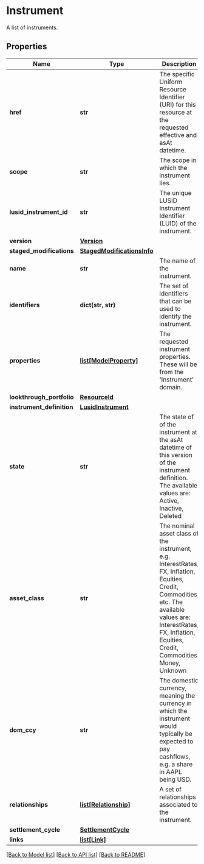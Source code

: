 # Instrument

A list of instruments.

## Properties
Name | Type | Description | Notes
------------ | ------------- | ------------- | -------------
**href** | **str** | The specific Uniform Resource Identifier (URI) for this resource at the requested effective and asAt datetime. | [optional] 
**scope** | **str** | The scope in which the instrument lies. | [optional] 
**lusid_instrument_id** | **str** | The unique LUSID Instrument Identifier (LUID) of the instrument. | 
**version** | [**Version**](Version.md) |  | 
**staged_modifications** | [**StagedModificationsInfo**](StagedModificationsInfo.md) |  | [optional] 
**name** | **str** | The name of the instrument. | 
**identifiers** | **dict(str, str)** | The set of identifiers that can be used to identify the instrument. | 
**properties** | [**list[ModelProperty]**](ModelProperty.md) | The requested instrument properties. These will be from the &#39;Instrument&#39; domain. | [optional] 
**lookthrough_portfolio** | [**ResourceId**](ResourceId.md) |  | [optional] 
**instrument_definition** | [**LusidInstrument**](LusidInstrument.md) |  | [optional] 
**state** | **str** | The state of of the instrument at the asAt datetime of this version of the instrument definition. The available values are: Active, Inactive, Deleted | 
**asset_class** | **str** | The nominal asset class of the instrument, e.g. InterestRates, FX, Inflation, Equities, Credit, Commodities, etc. The available values are: InterestRates, FX, Inflation, Equities, Credit, Commodities, Money, Unknown | [optional] 
**dom_ccy** | **str** | The domestic currency, meaning the currency in which the instrument would typically be expected to pay cashflows, e.g. a share in AAPL being USD. | [optional] 
**relationships** | [**list[Relationship]**](Relationship.md) | A set of relationships associated to the instrument. | [optional] 
**settlement_cycle** | [**SettlementCycle**](SettlementCycle.md) |  | [optional] 
**links** | [**list[Link]**](Link.md) |  | [optional] 

[[Back to Model list]](../README.md#documentation-for-models) [[Back to API list]](../README.md#documentation-for-api-endpoints) [[Back to README]](../README.md)


